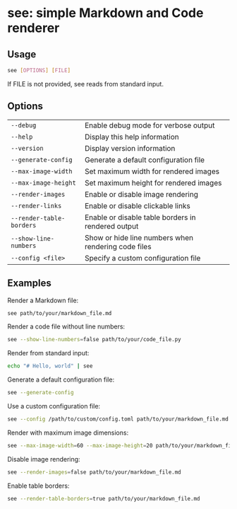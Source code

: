 # see: simple Markdown and Code renderer

## Usage

```bash
see [OPTIONS] [FILE]
```

If FILE is not provided, see reads from standard input.

## Options

|                          |                                                     |
| ------------------------ | --------------------------------------------------- |
| `--debug`                | Enable debug mode for verbose output                |
| `--help`                 | Display this help information                       |
| `--version`              | Display version information                         |
| `--generate-config`      | Generate a default configuration file               |
| `--max-image-width`      | Set maximum width for rendered images               |
| `--max-image-height`     | Set maximum height for rendered images              |
| `--render-images`        | Enable or disable image rendering                   |
| `--render-links`         | Enable or disable clickable links                   |
| `--render-table-borders` | Enable or disable table borders in rendered output  |
| `--show-line-numbers`    | Show or hide line numbers when rendering code files |
| `--config <file>`        | Specify a custom configuration file                 |

## Examples

Render a Markdown file:

```bash
see path/to/your/markdown_file.md
```

Render a code file without line numbers:

```bash
see --show-line-numbers=false path/to/your/code_file.py
```

Render from standard input:

```bash
echo "# Hello, world" | see
```

Generate a default configuration file:

```bash
see --generate-config
```

Use a custom configuration file:

```bash
see --config /path/to/custom/config.toml path/to/your/markdown_file.md
```

Render with maximum image dimensions:

```bash
see --max-image-width=60 --max-image-height=20 path/to/your/markdown_file.md
```

Disable image rendering:

```bash
see --render-images=false path/to/your/markdown_file.md
```

Enable table borders:

```bash
see --render-table-borders=true path/to/your/markdown_file.md
```
